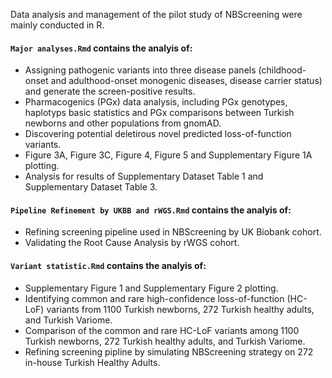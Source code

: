 Data analysis and management of the pilot study of NBScreening were mainly conducted in R. 

#### `Major analyses.Rmd` contains the analyis of: 
  - Assigning pathogenic variants into three disease panels (childhood-onset and adulthood-onset monogenic diseases, disease carrier status) and generate the screen-positive results. 
  - Pharmacogenics (PGx) data analysis, including PGx genotypes, haplotyps basic statistics and PGx comparisons between Turkish newborns and other populations from gnomAD.
  - Discovering potential deletirous novel predicted loss-of-function variants. 
  - Figure 3A, Figure 3C, Figure 4, Figure 5 and Supplementary Figure 1A plotting.
  - Analysis for results of Supplementary Dataset Table 1 and Supplementary Dataset Table 3. 

#### `Pipeline Refinement by UKBB and rWGS.Rmd` contains the analyis of: 
  - Refining screening pipeline used in NBScreening by UK Biobank cohort.
  - Validating the Root Cause Analysis by rWGS cohort. 
    
#### `Variant statistic.Rmd` contains the analyis of: 
  - Supplementary Figure 1 and Supplementary Figure 2 plotting.
  - Identifying common and rare high-confidence loss-of-function (HC-LoF) variants from 1100 Turkish newborns, 272 Turkish healthy adults, and Turkish Variome.
  - Comparison of the common and rare HC-LoF variants among 1100 Turkish newborns, 272 Turkish healthy adults, and Turkish Variome.
  - Refining screening pipline by simulating NBScreening strategy on 272 in-house Turkish Healthy Adults. 
